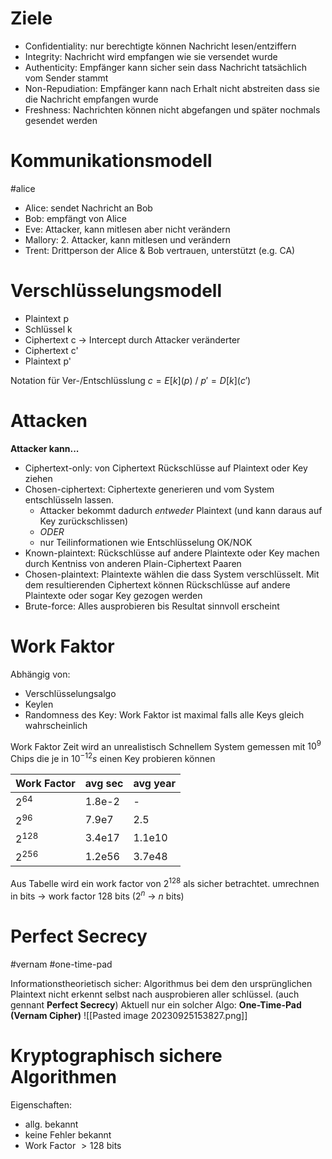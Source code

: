 

# Ziele

- Confidentiality: nur berechtigte können Nachricht lesen/entziffern
- Integrity: Nachricht wird empfangen wie sie versendet wurde
- Authenticity: Empfänger kann sicher sein dass Nachricht tatsächlich vom Sender stammt
- Non-Repudiation: Empfänger kann nach Erhalt nicht abstreiten dass sie die Nachricht empfangen wurde
- Freshness: Nachrichten können nicht abgefangen und später nochmals gesendet werden


# Kommunikationsmodell
#alice
- Alice: sendet Nachricht an Bob
- Bob: empfängt von Alice
- Eve: Attacker, kann mitlesen aber nicht verändern
- Mallory: 2. Attacker, kann mitlesen und verändern
- Trent: Drittperson der Alice & Bob vertrauen, unterstützt (e.g. CA)

# Verschlüsselungsmodell
- Plaintext p
- Schlüssel k
- Ciphertext c
-> Intercept durch Attacker veränderter
- Ciphertext c'
- Plaintext p'

Notation für Ver-/Entschlüsslung $c = E[k](p)$ / $p' = D[k](c')$



# Attacken 

**Attacker kann...**
- Ciphertext-only: von Ciphertext Rückschlüsse auf Plaintext oder Key ziehen
- Chosen-ciphertext: Ciphertexte generieren und vom System entschlüsseln lassen.
	- Attacker bekommt dadurch *entweder* Plaintext (und kann daraus auf Key zurückschlissen)
	- *ODER*
	- nur Teilinformationen wie Entschlüsselung OK/NOK 
- Known-plaintext: Rückschlüsse auf andere Plaintexte oder Key machen durch Kentniss von anderen Plain-Ciphertext Paaren
- Chosen-plaintext: Plaintexte wählen die dass System verschlüsselt. Mit dem resultierenden Ciphertext können Rückschlüsse auf andere Plaintexte oder sogar Key gezogen werden
- Brute-force: Alles ausprobieren bis Resultat sinnvoll erscheint

# Work Faktor

Abhängig von:
- Verschlüsselungsalgo
- Keylen
- Randomness des Key: Work Faktor ist maximal falls alle Keys gleich wahrscheinlich

Work Faktor Zeit wird an unrealistisch Schnellem System gemessen mit $10^9$ Chips die je in $10^{-12}s$ einen Key probieren können

|Work Factor|avg sec| avg year|
|---|---|---|
|$2^{64}$|1.8e-2|-|
|$2^{96}$|7.9e7|2.5|
|$2^{128}$|3.4e17|1.1e10|
|$2^{256}$|1.2e56|3.7e48|

Aus Tabelle wird ein work factor von $2^{128}$ als sicher betrachtet.
umrechnen in bits -> work factor $128$ bits ($2^n$ -> $n$ bits)

# Perfect Secrecy
#vernam #one-time-pad

Informationstheorietisch sicher: Algorithmus bei dem den ursprünglichen Plaintext nicht erkennt selbst nach ausprobieren aller schlüssel. (auch gennant **Perfect Secrecy**)
Aktuell nur ein solcher Algo: **One-Time-Pad (Vernam Cipher)**
![[Pasted image 20230925153827.png]]


# Kryptographisch sichere Algorithmen

Eigenschaften: 
- allg. bekannt
- keine Fehler bekannt
- Work Factor $> 128$ bits

